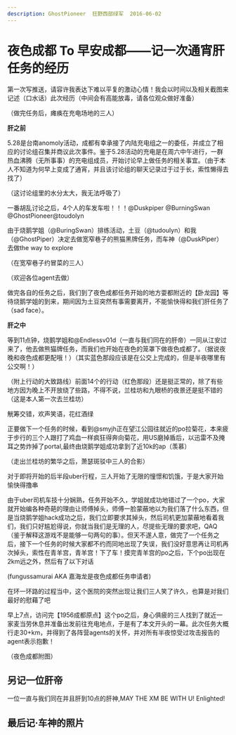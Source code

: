 ```yaml
---
description: GhostPioneer  狂野西部绿军  2016-06-02
---
```


# 夜色成都 To 早安成都——记一次通宵肝任务的经历

第一次写推送，请容许我表达下难以平复的激动心情！我会以时间以及相关截图来记述（口水话）此次经历（中间会有高能放毒，请各位观众做好准备）

  
（做完任务后，瘫痪在充电场地的三人）

**肝之前**

5.28是台南anomoly活动，成都有幸承接了内陆充电组之一的委任，并成立了相应的讨论组召集并商议此次事件。鉴于5.28活动的充电是在周六中午进行，一群热血沸腾（无所事事）的充电组成员，开始讨论早上做任务的相关事宜。（由于本人不知道为何早上变成了通宵，并且该讨论组的聊天记录过于过于长，索性懒得去找了）

  
（这讨论组里的水分太大，我无法呼吸了）

一番胡乱讨论之后，4个人的车发车啦！！！@Duskpiper @BurningSwan @GhostPioneer@toudolyn

由于烧鹅学姐（@BuringSwan）排练活动，土豆（@tudoulyn）和我（@GhostPiper）决定去做宽窄巷子的熊猫黑牌任务，而车神（@DuskPiper）去做the way to explore

  
（在宽窄巷子约冒菜的三人）

（欢迎各位agent去做）  


做完各自的任务之后，我们到了夜色成都任务开始的地方耍都附近的【卧龙园】等待烧鹅学姐的到来，期间因为土豆突然有事需要离开，不能愉快得和我们肝任务了（sad  face）。

**肝之中**

等到11点钟，烧鹅学姐和@Endlessv01d（一直与我们同在的肝帝）一同从江安过来了，他去做熊猫牌任务，而我们也开始在夜色的笼罩下做夜色成都了。（据说夜晚和夜色成都更配哦！）（其实蓝色那段应该是在公交上完成的，但是半夜哪里有公交啊！）

（附上行动的大致路线）前面14个的行动（红色那段）还是挺正常的，除了有些地方因为晚上不开放绕了些路，不得不说，兰桂坊和九眼桥的夜景还是挺不错的（这是本人第一次去兰桂坊）

觥筹交错，欢声笑语，花红酒绿

正要做下一个任务的时候，看到@smyjh正在望江公园往就近的po拉菊花，本来疲于步行的三个人跟打了鸡血一样疯狂得奔向菊花，用US磨掉盾后，以迅雷不及掩耳之势炸掉了portal,最终由烧鹅学姐成功拿到了近10k的ap（羡慕）

  
（走出兰桂坊的繁华之后，萧瑟斑驳中三人的合影）

对于即将开始的后半段uber行程，三人开始了无限的憧憬和饥饿，于是大家开始愉快得撸串

由于uber司机车技十分娴熟，任务开始不久，学姐就成功地错过了一个po，大家就开始编各种奇葩的理由让师傅掉头，师傅一脸蒙蔽地以为我们落了什么东西，但是当烧鹅学姐hack成功之后，我们立即要求其掉头，然后司机更加蒙蔽地看着我们，我们只好尴尬得说，你就当我们是无理的人，尽提些无理的要求吧，QAQ（鉴于解释这游戏不是能够一句两句的事）。但天不遂人意，做完了一个任务之后，接下一个任务的时候大家都不约而同地出现了失误，我们没好意思再让司机再次掉头，索性在青羊宫，青羊宫！下了车！摸完青羊宫的po之后，下个po出现在2km远之外，然后有了以下对话

  
\(fungussamurai AKA 嘉海龙是夜色成都任务申请者\)

在环一环路的过程当中，这个医院的突然出现让我们三人笑了许久，也算是对我们最好的慰藉了吧

  
早上7点，访问完【1956成都原点】这个po之后，身心俱疲的三人找到了就近一家麦当劳休息并准备出发前往充电地点，于是有了本文开头的一幕。此次任务大概行走30+km，并得到了各阵营agents的关怀，并对所有半夜惊受过攻击报告的agent表示抱歉！

  
（夜色成都附图）

## 另记一位肝帝

  
一位一直与我们同在并且肝到10点的肝神,MAY THE XM BE WITH U! Enlighted!

## 最后记·车神的照片

